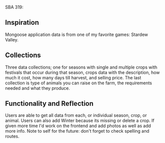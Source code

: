 SBA 319: 

## Inspiration
Mongoose application data is from one of my favorite games: Stardew Valley. 

## Collections
Three data collections; one for seasons with single and multiple crops with festivals that occur during that season, crops data with the description, how much it cost, how many days till harvest, and selling price. The last collection is type of animals you can raise on the farm, the requirements needed and what they produce.

## Functionality and Reflection 
Users are able to get all data from each, or individual season, crop, or animal. Users can also add Winter because its missing or delete a crop.
If given more time I'd work on the frontend and add photos as well as add more info. Note to self for the future: don't forget to check spelling and routes.  